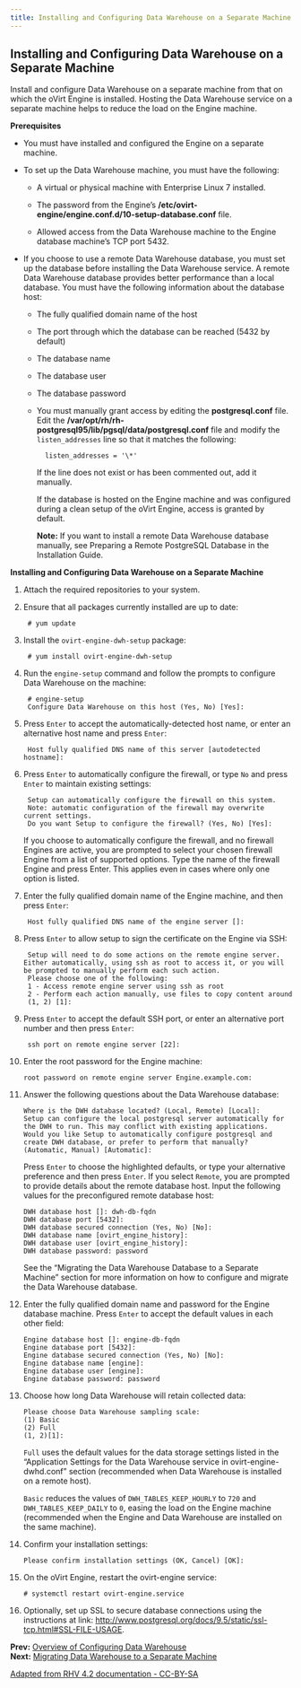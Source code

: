 ```yaml
---
title: Installing and Configuring Data Warehouse on a Separate Machine
---
```


## Installing and Configuring Data Warehouse on a Separate Machine

Install and configure Data Warehouse on a separate machine from that on which the oVirt Engine is installed. Hosting the Data Warehouse service on a separate machine helps to reduce the load on the Engine machine.

**Prerequisites**

* You must have installed and configured the Engine on a separate machine.

* To set up the Data Warehouse machine, you must have the following:

  * A virtual or physical machine with Enterprise Linux 7 installed.

  * The password from the Engine’s **/etc/ovirt-engine/engine.conf.d/10-setup-database.conf** file.

  * Allowed access from the Data Warehouse machine to the Engine database machine’s TCP port 5432.

* If you choose to use a remote Data Warehouse database, you must set up the database before installing the Data Warehouse service. A remote Data Warehouse database provides better performance than a local database. You must have the following information about the database host:

  * The fully qualified domain name of the host

  * The port through which the database can be reached (5432 by default)

  * The database name

  * The database user

  * The database password

  * You must manually grant access by editing the **postgresql.conf** file. Edit the **/var/opt/rh/rh-postgresql95/lib/pgsql/data/postgresql.conf** file and modify the `listen_addresses` line so that it matches the following:

          listen_addresses = '\*'

    If the line does not exist or has been commented out, add it manually.

    If the database is hosted on the Engine machine and was configured during a clean setup of the oVirt Engine, access is granted by default.

    **Note:** If you want to install a remote Data Warehouse database manually, see Preparing a Remote PostgreSQL Database in the Installation Guide.

**Installing and Configuring Data Warehouse on a Separate Machine**

1. Attach the required repositories to your system.

2. Ensure that all packages currently installed are up to date:

        # yum update

3. Install the `ovirt-engine-dwh-setup` package:

        # yum install ovirt-engine-dwh-setup

4. Run the `engine-setup` command and follow the prompts to configure Data Warehouse on the machine:

        # engine-setup
        Configure Data Warehouse on this host (Yes, No) [Yes]:

5. Press `Enter` to accept the automatically-detected host name, or enter an alternative host name and press `Enter`:

        Host fully qualified DNS name of this server [autodetected hostname]:

6. Press `Enter` to automatically configure the firewall, or type `No` and press `Enter` to maintain existing settings:

        Setup can automatically configure the firewall on this system.
        Note: automatic configuration of the firewall may overwrite current settings.
        Do you want Setup to configure the firewall? (Yes, No) [Yes]:

   If you choose to automatically configure the firewall, and no firewall Engines are active, you are prompted to select your chosen firewall Engine from a list of supported options. Type the name of the firewall Engine and press Enter. This applies even in cases where only one option is listed.

7. Enter the fully qualified domain name of the Engine machine, and then press `Enter`:

        Host fully qualified DNS name of the engine server []:

8. Press `Enter` to allow setup to sign the certificate on the Engine via SSH:

        Setup will need to do some actions on the remote engine server. Either automatically, using ssh as root to access it, or you will be prompted to manually perform each such action.
        Please choose one of the following:
        1 - Access remote engine server using ssh as root
        2 - Perform each action manually, use files to copy content around
        (1, 2) [1]:

9. Press `Enter` to accept the default SSH port, or enter an alternative port number and then press `Enter`:

        ssh port on remote engine server [22]:

10. Enter the root password for the Engine machine:

        root password on remote engine server Engine.example.com:

11. Answer the following questions about the Data Warehouse database:

        Where is the DWH database located? (Local, Remote) [Local]:
        Setup can configure the local postgresql server automatically for the DWH to run. This may conflict with existing applications.
        Would you like Setup to automatically configure postgresql and create DWH database, or prefer to perform that manually? (Automatic, Manual) [Automatic]:

    Press `Enter` to choose the highlighted defaults, or type your alternative preference and then press `Enter`. If you select `Remote`, you are prompted to provide details about the remote database host. Input the following values for the preconfigured remote database host:

        DWH database host []: dwh-db-fqdn
        DWH database port [5432]:
        DWH database secured connection (Yes, No) [No]:
        DWH database name [ovirt_engine_history]:
        DWH database user [ovirt_engine_history]:
        DWH database password: password

    See the “Migrating the Data Warehouse Database to a Separate Machine” section for more information on how to configure and migrate the Data Warehouse database.

12. Enter the fully qualified domain name and password for the Engine database machine. Press `Enter` to accept the default values in each other field:

        Engine database host []: engine-db-fqdn
        Engine database port [5432]:
        Engine database secured connection (Yes, No) [No]:
        Engine database name [engine]:
        Engine database user [engine]:
        Engine database password: password

13. Choose how long Data Warehouse will retain collected data:

        Please choose Data Warehouse sampling scale:
        (1) Basic
        (2) Full
        (1, 2)[1]:

    `Full` uses the default values for the data storage settings listed in the “Application Settings for the Data Warehouse service in ovirt-engine-dwhd.conf” section (recommended when Data Warehouse is installed on a remote host).

    `Basic` reduces the values of `DWH_TABLES_KEEP_HOURLY` to `720` and `DWH_TABLES_KEEP_DAILY` to `0`, easing the load on the Engine machine (recommended when the Engine and Data Warehouse are installed on the same machine).

14. Confirm your installation settings:

        Please confirm installation settings (OK, Cancel) [OK]:

15. On the oVirt Engine, restart the ovirt-engine service:

        # systemctl restart ovirt-engine.service

16. Optionally, set up SSL to secure database connections using the instructions at link: http://www.postgresql.org/docs/9.5/static/ssl-tcp.html#SSL-FILE-USAGE.

**Prev:** [Overview of Configuring Data Warehouse](Data_Collection_Setup_and_Reports_Installation_Overview)<br>
**Next:** [Migrating Data Warehouse to a Separate Machine](Migrating_Data_Warehouse_to_a_Separate_Machine)

[Adapted from RHV 4.2 documentation - CC-BY-SA](https://access.redhat.com/documentation/en-us/red_hat_virtualization/4.2/html/data_warehouse_guide/installing_and_configuring_data_warehouse_on_a_separate_machine)
